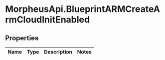# MorpheusApi.BlueprintARMCreateArmCloudInitEnabled

## Properties

Name | Type | Description | Notes
------------ | ------------- | ------------- | -------------


